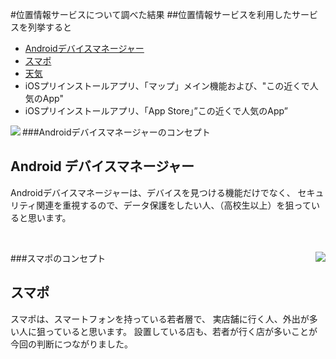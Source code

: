 #位置情報サービスについて調べた結果
##位置情報サービスを利用したサービスを列挙すると
* [Androidデバイスマネージャー](https://play.google.com/store/apps/details?id=com.google.android.apps.adm&hl=ja)
* [スマポ](https://www.smapo.jp)
* [天気](https://play.google.com/store/apps/details?id=com.sonymobile.xperiaweather&hl=ja)
* iOSプリインストールアプリ、「マップ」メイン機能および、"この近くで人気のApp"
* iOSプリインストールアプリ、「App Store」”この近くで人気のApp”

###Androidデバイスマネージャーのコンセプト
<img src="https://lh6.ggpht.com/9OmDcNiV0d1Zk9wxuMv7qL4tR-CU2xk_klM0S_gJsC_nRXzLiXQz0RbYp-iCt6qSV9o=w300" align="left">
<p align="left"><h2>Android デバイスマネージャー</h2>Androidデバイスマネージャーは、デバイスを見つける機能だけでなく、
セキュリティ関連を重視するので、データ保護をしたい人、（高校生以上）を狙っていると思います。
</p>

<br clear="left">

###スマポのコンセプト
<img src="https://lh6.ggpht.com/yaL1YCPXT2w-aY51zfzdhmvglBV_mlUI7si5hZxVuGbrbaj2jMpP42lI1Iflk6cim6M=w300" align="right">
<p align="right"><h2>スマポ</h2>スマポは、スマートフォンを持っている若者層で、
実店舗に行く人、外出が多い人に狙っていると思います。
設置している店も、若者が行く店が多いことが今回の判断につながりました。
</p>

<br clear="left">
